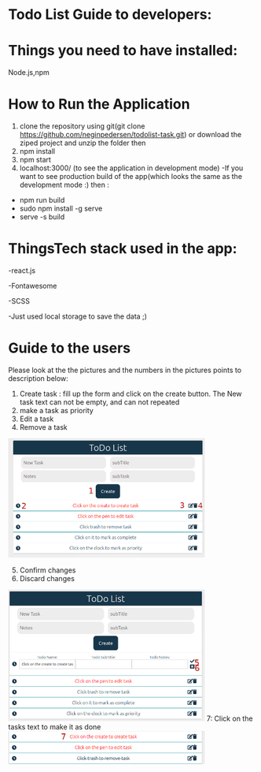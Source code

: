 # Todo List Guide to developers:

# Things you need to have installed: 
   Node.js,npm
# How to Run the Application
   1. clone the repository using git(git clone https://github.com/neginpedersen/todolist-task.git) or download the ziped project and unzip the folder then
   2. npm install
   3. npm start
   4. localhost:3000/ (to see the application in development mode)
   -If you want to see  production build of the app(which looks the same as the development mode :) then :
   - npm run build
   - sudo npm install -g serve
   - serve -s build
# ThingsTech stack used in the app:

   -react.js

-Fontawesome

-SCSS

-Just used local storage to save the data ;)
   
# Guide to the users
 Please look at the the pictures and the numbers in the pictures points to description below: 
 1. Create task : fill up the form and click on the create button. The New task text can not be empty, and can not repeated
 2. make a task as priority
 3. Edit a task
 4. Remove a task
<img src="https://github.com/neginpedersen/todolist-task/blob/gh-pages/src/img/todo.png" width="400"/>
 
 5. Confirm changes
 6. Discard changes

<img src="https://github.com/neginpedersen/todolist-task/blob/gh-pages/src/img/todo2.png" width="400"/>
7: Click on the tasks text to make it as done
<img src="https://github.com/neginpedersen/todolist-task/blob/gh-pages/src/img/todo3.png" width="400"/>



